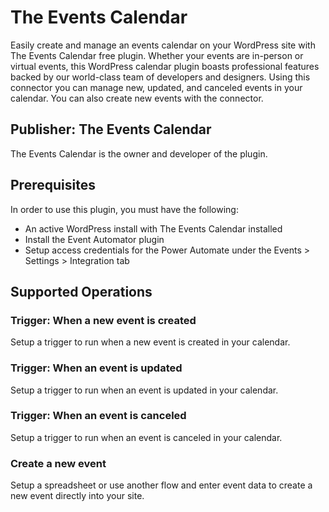 # The Events Calendar
Easily create and manage an events calendar on your WordPress site with The Events Calendar free plugin. Whether your events are in-person or virtual events, this WordPress calendar plugin boasts professional features backed by our world-class team of developers and designers. Using this connector you can manage new, updated, and canceled events in your calendar. You can also create new events with the connector.

## Publisher: The Events Calendar
The Events Calendar is the owner and developer of the plugin. 

## Prerequisites
In order to use this plugin, you must have the following:

- An active WordPress install with The Events Calendar installed
- Install the Event Automator plugin 
- Setup access credentials for the Power Automate under the Events > Settings > Integration tab

## Supported Operations

### Trigger: When a new event is created
Setup a trigger to run when a new event is created in your calendar.

### Trigger: When an event is updated
Setup a trigger to run when an event is updated in your calendar.

### Trigger: When an event is canceled
Setup a trigger to run when an event is canceled in your calendar.

### Create a new event
Setup a spreadsheet or use another flow and enter event data to create a new event directly into your site.
